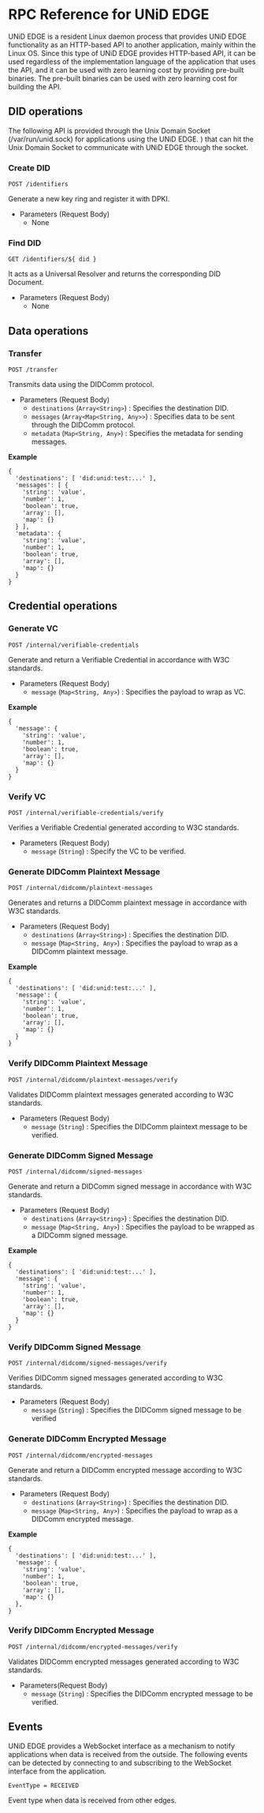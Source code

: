 # RPC Reference for UNiD EDGE

UNiD EDGE is a resident Linux daemon process that provides UNiD EDGE functionality as an HTTP-based API to another application, mainly within the Linux OS. Since this type of UNiD EDGE provides HTTP-based API, it can be used regardless of the implementation language of the application that uses the API, and it can be used with zero learning cost by providing pre-built binaries. The pre-built binaries can be used with zero learning cost for building the API.

## DID operations

The following API is provided through the Unix Domain Socket (/var/run/unid.sock) for applications using the UNiD EDGE. ) that can hit the Unix Domain Socket to communicate with UNiD EDGE through the socket.

### Create DID

```
POST /identifiers
```

Generate a new key ring and register it with DPKI.

- Parameters (Request Body)
  - None

### Find DID

```
GET /identifiers/${ did }
```

It acts as a Universal Resolver and returns the corresponding DID Document.


- Parameters (Request Body)
  - None

## Data operations

### Transfer

```
POST /transfer
```

Transmits data using the DIDComm protocol.

- Parameters (Request Body)
  - `destinations` (`Array<String>`) : Specifies the destination DID.
  - `messages` (`Array<Map<String, Any>>`) : Specifies data to be sent through the DIDComm protocol.
  - `metadata` (`Map<String, Any>`) : Specifies the metadata for sending messages.

**Example**

```
{
  'destinations': [ 'did:unid:test:...' ],
  'messages': [ {
    'string': 'value',
    'number': 1,
    'boolean': true,
    'array': [],
    'map': {}
  } ],
  'metadata': {
    'string': 'value',
    'number': 1,
    'boolean': true,
    'array': [],
    'map': {}
  }
}
```

## Credential operations

### Generate VC

```
POST /internal/verifiable-credentials
```

Generate and return a Verifiable Credential in accordance with W3C standards.

- Parameters (Request Body)
  - `message` (`Map<String, Any>`) : Specifies the payload to wrap as VC.

**Example**
```
{
  'message': {
    'string': 'value',
    'number': 1,
    'boolean': true,
    'array': [],
    'map': {}
  }
}
```

### Verify VC

```
POST /internal/verifiable-credentials/verify
```

Verifies a Verifiable Credential generated according to W3C standards.

- Parameters (Request Body)
  - `message` (`String`) : Specify the VC to be verified.

### Generate DIDComm Plaintext Message

```
POST /internal/didcomm/plaintext-messages
```

Generates and returns a DIDComm plaintext message in accordance with W3C standards.

- Parameters (Request Body)
  - `destinations` (`Array<String>`) : Specifies the destination DID.
  - `message` (`Map<String, Any>`) : Specifies the payload to wrap as a DIDComm plaintext message.

**Example**
```
{
  'destinations': [ 'did:unid:test:...' ],
  'message': {
    'string': 'value',
    'number': 1,
    'boolean': true,
    'array': [],
    'map': {}
  }
}
```

### Verify DIDComm Plaintext Message

```
POST /internal/didcomm/plaintext-messages/verify
```

Validates DIDComm plaintext messages generated according to W3C standards.

- Parameters (Request Body)
  - `message` (`String`) : Specifies the DIDComm plaintext message to be verified.

### Generate DIDComm Signed Message

```
POST /internal/didcomm/signed-messages
```

Generate and return a DIDComm signed message in accordance with W3C standards.

- Parameters (Request Body)
  - `destinations` (`Array<String>`) : Specifies the destination DID.
  - `message` (`Map<String, Any>`) : Specifies the payload to be wrapped as a DIDComm signed message.

**Example**
```
{
  'destinations': [ 'did:unid:test:...' ],
  'message': {
    'string': 'value',
    'number': 1,
    'boolean': true,
    'array': [],
    'map': {}
  }
}
```

### Verify DIDComm Signed Message

```
POST /internal/didcomm/signed-messages/verify
```

Verifies DIDComm signed messages generated according to W3C standards.

- Parameters (Request Body)
  - `message` (`String`) : Specifies the DIDComm signed message to be verified

### Generate DIDComm Encrypted Message

```
POST /internal/didcomm/encrypted-messages
```

Generate and return a DIDComm encrypted message according to W3C standards.

- Parameters (Request Body)
  - `destinations` (`Array<String>`) : Specifies the destination DID.
  - `message` (`Map<String, Any>`) : Specifies the payload to wrap as a DIDComm encrypted message.

**Example**
```
{
  'destinations': [ 'did:unid:test:...' ],
  'message': {
    'string': 'value',
    'number': 1,
    'boolean': true,
    'array': [],
    'map': {}
  },
}
```

### Verify DIDComm Encrypted Message

```
POST /internal/didcomm/encrypted-messages/verify
```

Validates DIDComm encrypted messages generated according to W3C standards.

- Parameters(Request Body)
  - `message` (`String`) : Specifies the DIDComm encrypted message to be verified.

## Events

UNiD EDGE provides a WebSocket interface as a mechanism to notify applications when data is received from the outside. The following events can be detected by connecting to and subscribing to the WebSocket interface from the application.

```
EventType = RECEIVED
```

Event type when data is received from other edges.